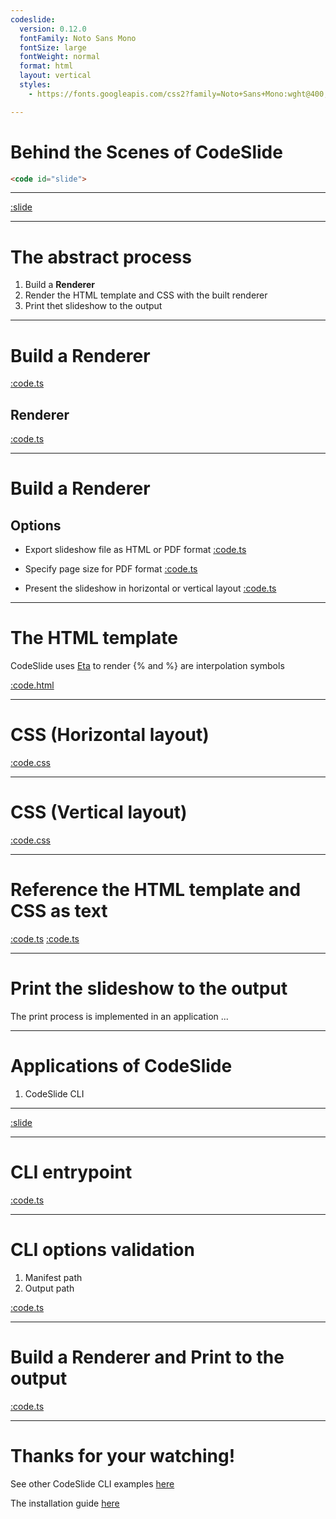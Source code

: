 ```yaml
---
codeslide:
  version: 0.12.0
  fontFamily: Noto Sans Mono
  fontSize: large
  fontWeight: normal
  format: html
  layout: vertical
  styles:
    - https://fonts.googleapis.com/css2?family=Noto+Sans+Mono:wght@400;700&display=swap

---
```

# Behind the Scenes of CodeSlide

```html
<code id="slide">
```

---
[:slide](https://raw.githubusercontent.com/AsherJingkongChen/codeslide/main/README.md)

---
# The abstract process

1. Build a **Renderer**
2. Render the HTML template and CSS with the built renderer
3. Print thet slideshow to the output

---
# Build a Renderer

[:code.ts](https://raw.githubusercontent.com/AsherJingkongChen/codeslide/main/src/index.ts)

## Renderer

[:code.ts](https://raw.githubusercontent.com/AsherJingkongChen/codeslide/main/src/Renderer.ts)

---
# Build a Renderer

## Options

- Export slideshow file as HTML or PDF format
[:code.ts](https://raw.githubusercontent.com/AsherJingkongChen/codeslide/main/src/Format.ts)

- Specify page size for PDF format
[:code.ts](https://raw.githubusercontent.com/AsherJingkongChen/codeslide/main/src/PageSize.ts)

- Present the slideshow in horizontal or vertical layout
[:code.ts](https://raw.githubusercontent.com/AsherJingkongChen/codeslide/main/src/Layout.ts)

---
# The HTML template

CodeSlide uses [Eta](https://github.com/eta-dev/eta) to render
\{\% and \%\} are interpolation symbols

[:code.html](https://raw.githubusercontent.com/AsherJingkongChen/codeslide/main/src/slides/slides.html)

---
# CSS (Horizontal layout)

[:code.css](https://raw.githubusercontent.com/AsherJingkongChen/codeslide/main/src/slides/slides.horizontal.css)

---
# CSS (Vertical layout)

[:code.css](https://raw.githubusercontent.com/AsherJingkongChen/codeslide/main/src/slides/slides.vertical.css)

---
# Reference the HTML template and CSS as text

[:code.ts](https://raw.githubusercontent.com/AsherJingkongChen/codeslide/main/src/slides/text.d.ts)
[:code.ts](https://raw.githubusercontent.com/AsherJingkongChen/codeslide/main/src/slides/index.ts)

---
# Print the slideshow to the output

The print process is implemented in an application ...

---
# Applications of CodeSlide

1. CodeSlide CLI

---
[:slide](https://raw.githubusercontent.com/AsherJingkongChen/codeslide/main/applications/cli/README.md)

---
# CLI entrypoint

[:code.ts](https://raw.githubusercontent.com/AsherJingkongChen/codeslide/main/applications/cli/src/index.ts)

---
# CLI options validation

1. Manifest path
2. Output path

[:code.ts](https://raw.githubusercontent.com/AsherJingkongChen/codeslide/main/applications/cli/src/CLIOptions.ts)

---
# Build a Renderer and Print to the output

[:code.ts](https://raw.githubusercontent.com/AsherJingkongChen/codeslide/main/applications/cli/src/print.ts)

---
# Thanks for your watching!

See other CodeSlide CLI examples [here](https://github.com/AsherJingkongChen/codeslide/tree/main/applications/cli/examples/)

The installation guide [here](https://github.com/AsherJingkongChen/codeslide/tree/main/applications/cli/docs/REFERENCE.md#installtion)
